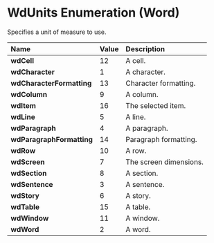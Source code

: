 
# WdUnits Enumeration (Word)

Specifies a unit of measure to use.



|**Name**|**Value**|**Description**|
|:-----|:-----|:-----|
|**wdCell**|12|A cell.|
|**wdCharacter**|1|A character.|
|**wdCharacterFormatting**|13|Character formatting.|
|**wdColumn**|9|A column.|
|**wdItem**|16|The selected item.|
|**wdLine**|5|A line.|
|**wdParagraph**|4|A paragraph.|
|**wdParagraphFormatting**|14|Paragraph formatting.|
|**wdRow**|10|A row.|
|**wdScreen**|7|The screen dimensions.|
|**wdSection**|8|A section.|
|**wdSentence**|3|A sentence.|
|**wdStory**|6|A story.|
|**wdTable**|15|A table.|
|**wdWindow**|11|A window.|
|**wdWord**|2|A word.|
